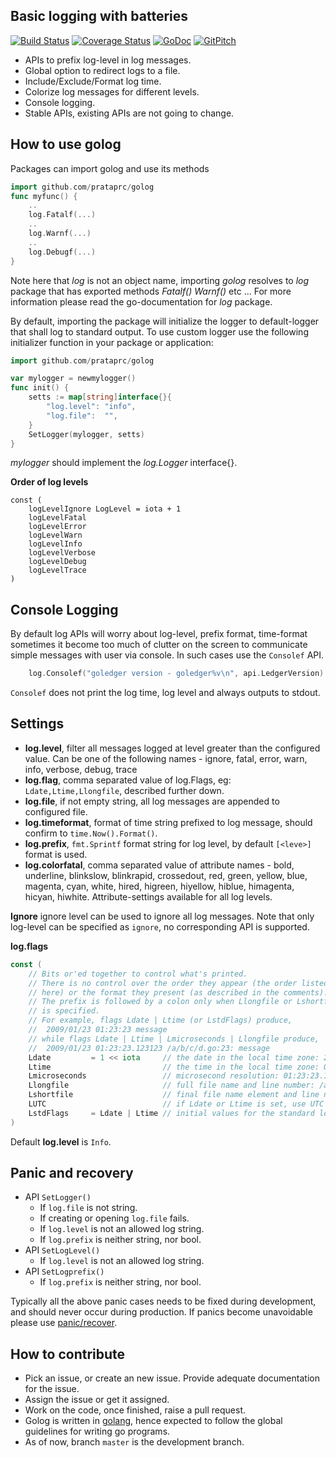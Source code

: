 Basic logging with batteries
----------------------------

[![Build Status](https://travis-ci.org/prataprc/golog.png)](https://travis-ci.org/prataprc/golog)
[![Coverage Status](https://coveralls.io/repos/prataprc/golog/badge.png?branch=master&service=github)](https://coveralls.io/github/prataprc/golog?branch=master)
[![GoDoc](https://godoc.org/github.com/prataprc/golog?status.png)](https://godoc.org/github.com/prataprc/golog)
[![GitPitch](https://gitpitch.com/assets/badge.svg)](https://gitpitch.com/prataprc/golog/master?grs=github&t=white)

* APIs to prefix log-level in log messages.
* Global option to redirect logs to a file.
* Include/Exclude/Format log time.
* Colorize log messages for different levels.
* Console logging.
* Stable APIs, existing APIs are not going to change.

How to use golog
----------------

Packages can import golog and use its methods

```go
import github.com/prataprc/golog
func myfunc() {
    ..
    log.Fatalf(...)
    ..
    log.Warnf(...)
    ..
    log.Debugf(...)
}
```

Note here that *log* is not an object name, importing *golog* resolves to
*log* package that has exported methods *Fatalf()* *Warnf()* etc ... For more
information please read the go-documentation for *log* package.

By default, importing the package will initialize the logger to
default-logger that shall log to standard output. To use custom logger
use the following initializer function in your package or application:

```go
import github.com/prataprc/golog

var mylogger = newmylogger()
func init() {
    setts := map[string]interface{}{
        "log.level": "info",
        "log.file":  "",
    }
    SetLogger(mylogger, setts)
}
```

*mylogger* should implement the *log.Logger* interface{}.

**Order of log levels**

```golang
const (
	logLevelIgnore LogLevel = iota + 1
	logLevelFatal
	logLevelError
	logLevelWarn
	logLevelInfo
	logLevelVerbose
	logLevelDebug
	logLevelTrace
)
```

Console Logging
---------------

By default log APIs will worry about log-level, prefix format, time-format
sometimes it become too much of clutter on the screen to communicate simple
messages with user via console. In such cases use the `Consolef` API.

```go
    log.Consolef("goledger version - goledger%v\n", api.LedgerVersion)
```

`Consolef` does not print the log time, log level and always outputs to
stdout.

Settings
--------

* **log.level**, filter all messages logged at level greater than the
  configured value. Can be one of the following names -
  ignore, fatal, error, warn, info, verbose, debug, trace
* **log.flag**, comma separated value of log.Flags,
  eg: `Ldate,Ltime,Llongfile`, described further down.
* **log.file**, if not empty string, all log messages are appended to
  configured file.
* **log.timeformat**, format of time string prefixed to log message,
  should confirm to `time.Now().Format()`.
* **log.prefix**, `fmt.Sprintf` format string for log level, by
  default `[<leve>]` format is used.
* **log.colorfatal**, comma separated value of attribute names -
  bold, underline, blinkslow, blinkrapid, crossedout, red, green,
  yellow, blue, magenta, cyan, white, hired, higreen, hiyellow, hiblue,
  himagenta, hicyan, hiwhite. Attribute-settings available for all log levels.

**Ignore** ignore level can be used to ignore all log messages. Note that
only log-level can be specified as `ignore`, no corresponding API
is supported.

**log.flags**

```go
const (
    // Bits or'ed together to control what's printed.
    // There is no control over the order they appear (the order listed
    // here) or the format they present (as described in the comments).
    // The prefix is followed by a colon only when Llongfile or Lshortfile
    // is specified.
    // For example, flags Ldate | Ltime (or LstdFlags) produce,
    //  2009/01/23 01:23:23 message
    // while flags Ldate | Ltime | Lmicroseconds | Llongfile produce,
    //  2009/01/23 01:23:23.123123 /a/b/c/d.go:23: message
    Ldate         = 1 << iota     // the date in the local time zone: 2009/01/23
    Ltime                         // the time in the local time zone: 01:23:23
    Lmicroseconds                 // microsecond resolution: 01:23:23.123123.  assumes Ltime.
    Llongfile                     // full file name and line number: /a/b/c/d.go:23
    Lshortfile                    // final file name element and line number: d.go:23. overrides Llongfile
    LUTC                          // if Ldate or Ltime is set, use UTC rather than the local time zone
    LstdFlags     = Ldate | Ltime // initial values for the standard logger
)
```

Default **log.level** is `Info`.

Panic and recovery
------------------

* API `SetLogger()`
  * If `log.file` is not string.
  * If creating or opening `log.file` fails.
  * If `log.level` is not an allowed log string.
  * If `log.prefix` is neither string, nor bool.
* API `SetLogLevel()`
  * If `log.level` is not an allowed log string.
* API `SetLogprefix()`
  * If `log.prefix` is neither string, nor bool.

Typically all the above panic cases needs to be fixed during development, and
should never occur during production. If panics become unavoidable please use
[panic/recover](https://blog.golang.org/defer-panic-and-recover).

How to contribute
-----------------

* Pick an issue, or create an new issue. Provide adequate documentation for
  the issue.
* Assign the issue or get it assigned.
* Work on the code, once finished, raise a pull request.
* Golog is written in [golang](https://golang.org/), hence expected to follow the
  global guidelines for writing go programs.
* As of now, branch `master` is the development branch.
